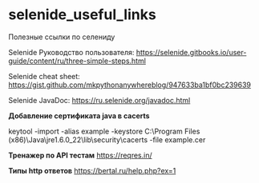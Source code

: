 # selenide_useful_links
Полезные ссылки по селениду

Selenide Руководство пользователя:
https://selenide.gitbooks.io/user-guide/content/ru/three-simple-steps.html

Selenide cheat sheet:
https://gist.github.com/mkpythonanywhereblog/947633ba1bf0bc239639

Selenide JavaDoc:
https://ru.selenide.org/javadoc.html

**Добавление сертификата java в cacerts**

keytool -import -alias example -keystore  C:\Program Files (x86)\Java\jre1.6.0_22\lib\security\cacerts -file example.cer

**Тренажер по API тестам**
https://reqres.in/

**Типы http ответов**
https://bertal.ru/help.php?ex=1
